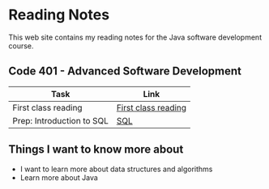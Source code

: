 # Reading Notes

This web site contains my reading notes for the Java software development course.

## Code 401 - Advanced Software Development

|  Task                                     | Link                                   |
|-------------------------------------------|----------------------------------------|
| First class reading                       | [First class reading](./class1.md)     |
| Prep: Introduction to SQL                 | [SQL](./relational-databases-sql.md)   |

## Things I want to know more about

- I want to learn more about data structures and algorithms
- Learn more about Java